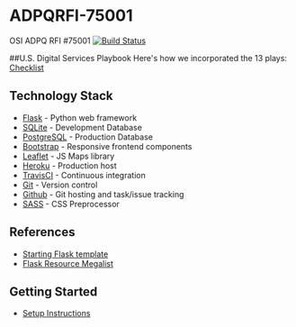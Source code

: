 # ADPQRFI-75001
OSI ADPQ RFI #75001 [![Build Status](https://travis-ci.com/CambriaSolutions/ADPQRFI-75001.svg?token=i1JMA1supXo23nJUmgBo&branch=master)](https://travis-ci.com/CambriaSolutions/ADPQRFI-75001)

##U.S. Digital Services Playbook
Here's how we incorporated the 13 plays: 
[Checklist](https://github.com/CambriaSolutions/ADPQRFI-75001/blob/master/artifacts/US%20Digital%20Services%20Playbook%20checklist%20final.docx)


## Technology Stack
* [Flask](http://flask.pocoo.org/) - Python web framework
* [SQLite](https://www.sqlite.org/) - Development Database
* [PostgreSQL](https://www.postgresql.org/) - Production Database
* [Bootstrap](http://getbootstrap.com/) - Responsive frontend components
* [Leaflet](http://leafletjs.com/) - JS Maps library
* [Heroku]() - Production host
* [TravisCI]() - Continuous integration
* [Git]() - Version control
* [Github]() - Git hosting and task/issue tracking
* [SASS]() - CSS Preprocessor

## References

* [Starting Flask template](https://github.com/sloria/cookiecutter-flask)
* [Flask Resource Megalist](https://www.fullstackpython.com/flask.html)

## Getting Started

* [Setup Instructions](SETUP.md)
